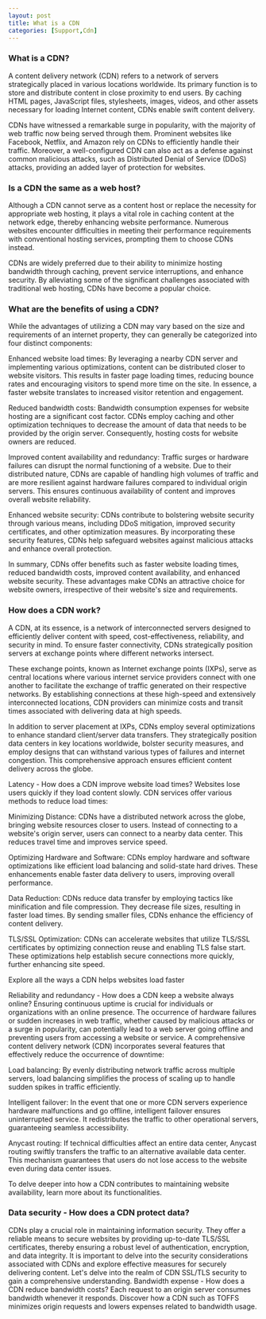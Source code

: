 ```yaml
---
layout: post
title: What is a CDN
categories: [Support,Cdn]
---
```

### What is a CDN?
A content delivery network (CDN) refers to a network of servers strategically placed in various locations worldwide. Its primary function is to store and distribute content in close proximity to end users. By caching HTML pages, JavaScript files, stylesheets, images, videos, and other assets necessary for loading Internet content, CDNs enable swift content delivery.

CDNs have witnessed a remarkable surge in popularity, with the majority of web traffic now being served through them. Prominent websites like Facebook, Netflix, and Amazon rely on CDNs to efficiently handle their traffic. Moreover, a well-configured CDN can also act as a defense against common malicious attacks, such as Distributed Denial of Service (DDoS) attacks, providing an added layer of protection for websites.
### Is a CDN the same as a web host?
Although a CDN cannot serve as a content host or replace the necessity for appropriate web hosting, it plays a vital role in caching content at the network edge, thereby enhancing website performance. Numerous websites encounter difficulties in meeting their performance requirements with conventional hosting services, prompting them to choose CDNs instead.

CDNs are widely preferred due to their ability to minimize hosting bandwidth through caching, prevent service interruptions, and enhance security. By alleviating some of the significant challenges associated with traditional web hosting, CDNs have become a popular choice.

### What are the benefits of using a CDN?
While the advantages of utilizing a CDN may vary based on the size and requirements of an internet property, they can generally be categorized into four distinct components:

Enhanced website load times: By leveraging a nearby CDN server and implementing various optimizations, content can be distributed closer to website visitors. This results in faster page loading times, reducing bounce rates and encouraging visitors to spend more time on the site. In essence, a faster website translates to increased visitor retention and engagement.

Reduced bandwidth costs: Bandwidth consumption expenses for website hosting are a significant cost factor. CDNs employ caching and other optimization techniques to decrease the amount of data that needs to be provided by the origin server. Consequently, hosting costs for website owners are reduced.

Improved content availability and redundancy: Traffic surges or hardware failures can disrupt the normal functioning of a website. Due to their distributed nature, CDNs are capable of handling high volumes of traffic and are more resilient against hardware failures compared to individual origin servers. This ensures continuous availability of content and improves overall website reliability.

Enhanced website security: CDNs contribute to bolstering website security through various means, including DDoS mitigation, improved security certificates, and other optimization measures. By incorporating these security features, CDNs help safeguard websites against malicious attacks and enhance overall protection.

In summary, CDNs offer benefits such as faster website loading times, reduced bandwidth costs, improved content availability, and enhanced website security. These advantages make CDNs an attractive choice for website owners, irrespective of their website's size and requirements.

### How does a CDN work?
A CDN, at its essence, is a network of interconnected servers designed to efficiently deliver content with speed, cost-effectiveness, reliability, and security in mind. To ensure faster connectivity, CDNs strategically position servers at exchange points where different networks intersect.

These exchange points, known as Internet exchange points (IXPs), serve as central locations where various internet service providers connect with one another to facilitate the exchange of traffic generated on their respective networks. By establishing connections at these high-speed and extensively interconnected locations, CDN providers can minimize costs and transit times associated with delivering data at high speeds.


In addition to server placement at IXPs, CDNs employ several optimizations to enhance standard client/server data transfers. They strategically position data centers in key locations worldwide, bolster security measures, and employ designs that can withstand various types of failures and internet congestion. This comprehensive approach ensures efficient content delivery across the globe.

Latency - How does a CDN improve website load times?
Websites lose users quickly if they load content slowly. CDN services offer various methods to reduce load times:

Minimizing Distance: CDNs have a distributed network across the globe, bringing website resources closer to users. Instead of connecting to a website's origin server, users can connect to a nearby data center. This reduces travel time and improves service speed.

Optimizing Hardware and Software: CDNs employ hardware and software optimizations like efficient load balancing and solid-state hard drives. These enhancements enable faster data delivery to users, improving overall performance.

Data Reduction: CDNs reduce data transfer by employing tactics like minification and file compression. They decrease file sizes, resulting in faster load times. By sending smaller files, CDNs enhance the efficiency of content delivery.

TLS/SSL Optimization: CDNs can accelerate websites that utilize TLS/SSL certificates by optimizing connection reuse and enabling TLS false start. These optimizations help establish secure connections more quickly, further enhancing site speed.

Explore all the ways a CDN helps websites load faster

Reliability and redundancy - How does a CDN keep a website always online?
Ensuring continuous uptime is crucial for individuals or organizations with an online presence. The occurrence of hardware failures or sudden increases in web traffic, whether caused by malicious attacks or a surge in popularity, can potentially lead to a web server going offline and preventing users from accessing a website or service. A comprehensive content delivery network (CDN) incorporates several features that effectively reduce the occurrence of downtime:

Load balancing: By evenly distributing network traffic across multiple servers, load balancing simplifies the process of scaling up to handle sudden spikes in traffic efficiently.

Intelligent failover: In the event that one or more CDN servers experience hardware malfunctions and go offline, intelligent failover ensures uninterrupted service. It redistributes the traffic to other operational servers, guaranteeing seamless accessibility.

Anycast routing: If technical difficulties affect an entire data center, Anycast routing swiftly transfers the traffic to an alternative available data center. This mechanism guarantees that users do not lose access to the website even during data center issues.

To delve deeper into how a CDN contributes to maintaining website availability, learn more about its functionalities.

### Data security - How does a CDN protect data?
CDNs play a crucial role in maintaining information security. They offer a reliable means to secure websites by providing up-to-date TLS/SSL certificates, thereby ensuring a robust level of authentication, encryption, and data integrity. It is important to delve into the security considerations associated with CDNs and explore effective measures for securely delivering content. Let's delve into the realm of CDN SSL/TLS security to gain a comprehensive understanding.
Bandwidth expense - How does a CDN reduce bandwidth costs?
Each request to an origin server consumes bandwidth whenever it responds. Discover how a CDN such as TOFFS minimizes origin requests and lowers expenses related to bandwidth usage.
